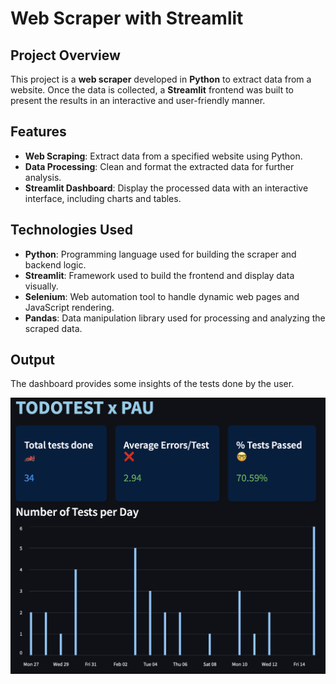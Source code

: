 # Web Scraper with Streamlit

## Project Overview

This project is a **web scraper** developed in **Python** to extract data from a website. Once the data is collected, a **Streamlit** frontend was built to present the results in an interactive and user-friendly manner.

## Features

- **Web Scraping**: Extract data from a specified website using Python.
- **Data Processing**: Clean and format the extracted data for further analysis.
- **Streamlit Dashboard**: Display the processed data with an interactive interface, including charts and tables.

## Technologies Used

- **Python**: Programming language used for building the scraper and backend logic.
- **Streamlit**: Framework used to build the frontend and display data visually.
- **Selenium**: Web automation tool to handle dynamic web pages and JavaScript rendering.
- **Pandas**: Data manipulation library used for processing and analyzing the scraped data.

## Output ##
The dashboard provides some insights of the tests done by the user.

![Alt Text](images/image.png)